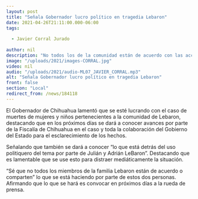 ```yaml
---
layout: post
title: "Señala Gobernador lucro político en tragedia Lebaron"
date: 2021-04-26T21:11:00.000-06:00
tags:
  
  - Javier Corral Jurado
  
author: nil
description: "No todos los de la comunidad están de acuerdo con las acciones realizadas, afirmó Javier Corral."
image: "/uploads/2021/images-CORRAL.jpg"
video: nil
audio: "/uploads/2021/audio-ML07_JAVIER_CORRAL.mp3"
alt: "Señala Gobernador lucro político en tragedia Lebaron"
front: false
section: "Local"
redirect_from: /news/184118
---
```


El Gobernador de Chihuahua lamentó que se esté lucrando con el caso de muertes de mujeres y niños pertenecientes a la comunidad de Lebaron, destacando que en los próximos días se dará a conocer avances por parte de la Fiscalía de Chihuahua en el caso y toda la colaboración del Gobierno del Estado para el esclarecimiento de los hechos.

Señalando que también se dará a conocer “lo que está detrás del uso politiquero del tema por parte de Julián y Adrián LeBaron”. Destacando que es lamentable que se use esto para distraer mediáticamente la situación.

“Sé que no todos los miembros de la familia Lebaron están de acuerdo o comparten” lo que se está haciendo por parte de estos dos personas. Afirmando que lo que se hará es convocar en próximos días a la rueda de prensa.
